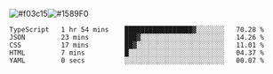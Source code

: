 ![#f03c15](https://via.placeholder.com/15/f03c15/f03c15.png)![#1589F0](https://via.placeholder.com/15/1589F0/1589F0.png)

<!--START_SECTION:waka-->

```text
TypeScript   1 hr 54 mins    █████████████████▓░░░░░░░   70.28 %
JSON         23 mins         ███▓░░░░░░░░░░░░░░░░░░░░░   14.26 %
CSS          17 mins         ██▓░░░░░░░░░░░░░░░░░░░░░░   11.01 %
HTML         7 mins          █░░░░░░░░░░░░░░░░░░░░░░░░   04.37 %
YAML         0 secs          ░░░░░░░░░░░░░░░░░░░░░░░░░   00.07 %
```

<!--END_SECTION:waka-->
